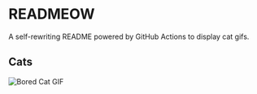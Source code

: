 # READMEOW

A self-rewriting README powered by GitHub Actions to display cat gifs.

## Cats

![Bored Cat GIF](https://media4.giphy.com/media/v1.Y2lkPTlhY2QwMmRhd2hsdWxkZWt1OG91eWp0cDFmZWZod3VseG05cGdpcncxa2V3YnlicyZlcD12MV9naWZzX3NlYXJjaCZjdD1n/mlvseq9yvZhba/200.gif)

